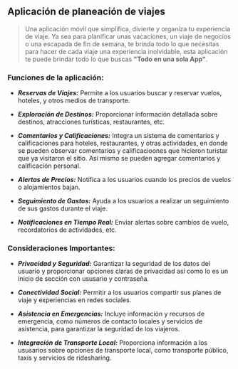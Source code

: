 ## Aplicación de planeación de viajes
>Una aplicación móvil que simplifica, divierte y organiza tu experiencia de viaje. Ya sea para planificar unas vacaciones, un viaje de negocios o una escapada de fin de semana, te brinda todo lo que necesitas para hacer de cada viaje una experiencia inolvidable, esta aplicación te puede brindar todo lo que buscas **"Todo en una sola App"**.

### Funciones de la aplicación:
* ***Reservas de Viajes:*** Permite a los usuarios buscar y reservar vuelos, hoteles, y otros medios de transporte.

* ***Exploración de Destinos:*** Proporcionar información detallada sobre destinos, atracciones turísticas, restaurantes, etc.

* ***Comentarios y Calificaciones:*** Integra un sistema de comentarios y calificaciones para hoteles, restaurantes, y otras actividades, en donde se pueden observar comentarios y calificacioones que hicieron turistar que ya visitaron el sitio. Así mismo se pueden agregar comentarios y calificacíón personal.

* ***Alertas de Precios:*** Notifica a los usuarios cuando los precios de vuelos o alojamientos bajan.

* ***Seguimiento de Gastos:*** Ayuda a los usuarios a realizar un seguimiento de sus gastos durante el viaje.

* ***Notificaciones en Tiempo Real:*** Enviar alertas sobre cambios de vuelo, recordatorios de actividades, etc.



### Consideraciones Importantes:
* ***Privacidad y Seguridad:*** Garantizar la seguridad de los datos del usuario y proporcionar opciones claras de privacidad así como lo es un inicio de sección con ususario y contraseña.

* ***Conectividad Social:*** Permitir a los usuarios compartir sus planes de viaje y experiencias en redes sociales.

* ***Asistencia en Emergencias:*** Incluye información y recursos de emergencia, como números de contacto locales y servicios de asistencia, para garantizar la seguridad de los viajeros.

* ***Integración de Transporte Local:*** Proporciona información a los ususarios sobre opciones de transporte local, como transporte público, taxis y servicios de ridesharing.

